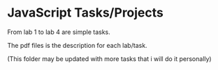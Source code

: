 # JavaScript Tasks/Projects
From lab 1 to lab 4 are simple tasks.

The pdf files is the description for each lab/task.

(This folder may be updated with more tasks that i will do it personally)
